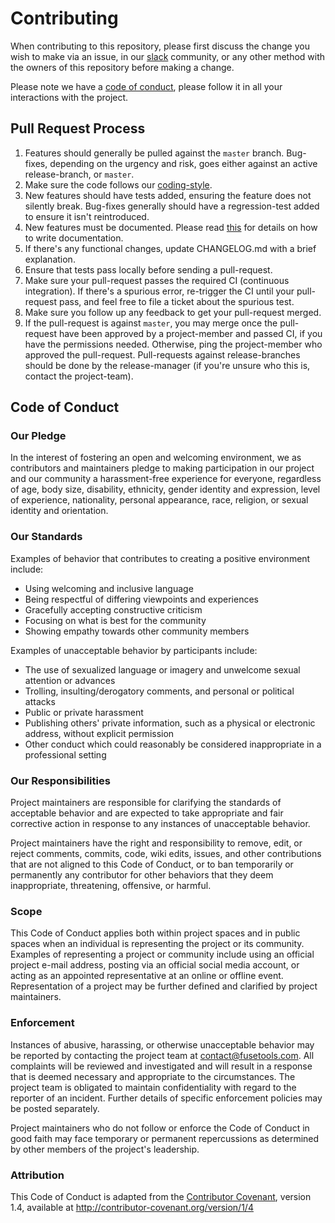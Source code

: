 # Contributing

When contributing to this repository, please first discuss the change you
wish to make via an issue, in our [slack](https://fusecommunity.slack.com)
community, or any other method with the owners of this repository before
making a change.

Please note we have a [code of conduct](#code-of-conduct), please follow
it in all your interactions with the project.

## Pull Request Process

1. Features should generally be pulled against the `master` branch.
   Bug-fixes, depending on the urgency and risk, goes either against an
   active release-branch, or `master`.
2. Make sure the code follows our [coding-style](Documentation/CodingStyle.md).
3. New features should have tests added, ensuring the feature does not
   silently break. Bug-fixes generally should have a regression-test added
   to ensure it isn't reintroduced.
4. New features must be documented. Please read [this](Documentation/WritingDocumentation.md)
   for details on how to write documentation.
5. If there's any functional changes, update CHANGELOG.md with a brief
   explanation.
6. Ensure that tests pass locally before sending a pull-request.
7. Make sure your pull-request passes the required CI (continuous
   integration). If there's a spurious error, re-trigger the CI until your
   pull-request pass, and feel free to file a ticket about the spurious
   test.
8. Make sure you follow up any feedback to get your pull-request merged.
9. If the pull-request is against `master`, you may merge once the
   pull-request have been approved by a project-member and passed CI, if
   you have the permissions needed. Otherwise, ping the project-member who
   approved the pull-request. Pull-requests against release-branches should
   be done by the release-manager (if you're unsure who this is, contact
   the project-team).

## Code of Conduct

### Our Pledge

In the interest of fostering an open and welcoming environment, we as
contributors and maintainers pledge to making participation in our project
and our community a harassment-free experience for everyone, regardless of
age, body size, disability, ethnicity, gender identity and expression, level
of experience, nationality, personal appearance, race, religion, or sexual
identity and orientation.

### Our Standards

Examples of behavior that contributes to creating a positive environment
include:

* Using welcoming and inclusive language
* Being respectful of differing viewpoints and experiences
* Gracefully accepting constructive criticism
* Focusing on what is best for the community
* Showing empathy towards other community members

Examples of unacceptable behavior by participants include:

* The use of sexualized language or imagery and unwelcome sexual attention
  or advances
* Trolling, insulting/derogatory comments, and personal or political attacks
* Public or private harassment
* Publishing others' private information, such as a physical or electronic
  address, without explicit permission
* Other conduct which could reasonably be considered inappropriate in a
  professional setting

### Our Responsibilities

Project maintainers are responsible for clarifying the standards of
acceptable behavior and are expected to take appropriate and fair corrective
action in response to any instances of unacceptable behavior.

Project maintainers have the right and responsibility to remove, edit, or
reject comments, commits, code, wiki edits, issues, and other contributions
that are not aligned to this Code of Conduct, or to ban temporarily or
permanently any contributor for other behaviors that they deem
inappropriate, threatening, offensive, or harmful.

### Scope

This Code of Conduct applies both within project spaces and in public spaces
when an individual is representing the project or its community. Examples of
representing a project or community include using an official project e-mail
address, posting via an official social media account, or acting as an
appointed representative at an online or offline event. Representation of a
project may be further defined and clarified by project maintainers.

### Enforcement

Instances of abusive, harassing, or otherwise unacceptable behavior may be
reported by contacting the project team at contact@fusetools.com. All
complaints will be reviewed and investigated and will result in a response
that is deemed necessary and appropriate to the circumstances. The project
team is obligated to maintain confidentiality with regard to the reporter
of an incident. Further details of specific enforcement policies may be
posted separately.

Project maintainers who do not follow or enforce the Code of Conduct in good
faith may face temporary or permanent repercussions as determined by other
members of the project's leadership.

### Attribution

This Code of Conduct is adapted from the
[Contributor Covenant](http://contributor-covenant.org), version 1.4,
available at <http://contributor-covenant.org/version/1/4>
